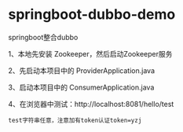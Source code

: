 # springboot-dubbo-demo
springboot整合dubbo

1、本地先安装 Zookeeper，然后启动Zookeeper服务

2、先启动本项目中的 ProviderApplication.java 

3、启动本项目中的 ConsumerApplication.java

4、在浏览器中测试：http://localhost:8081/hello/test
  
    test字符串任意，注意加有token认证token=yzj
